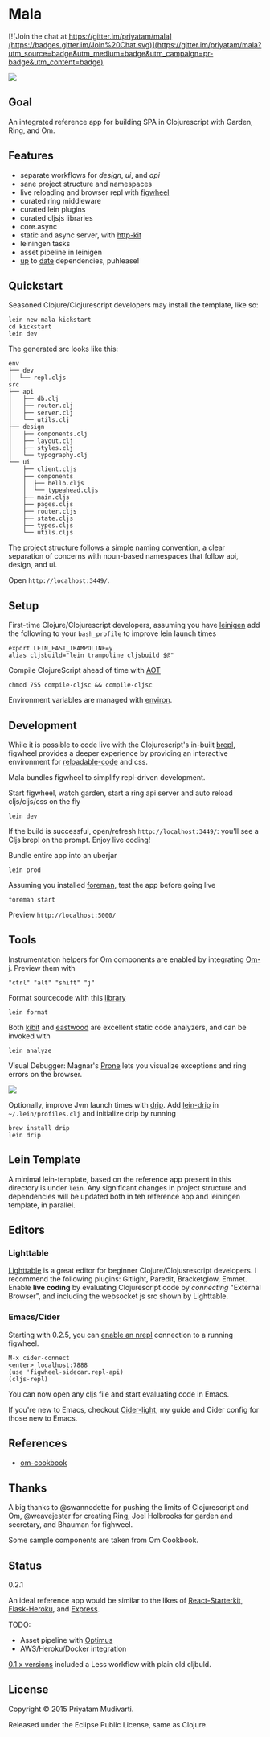 Mala
=====

[![Join the chat at https://gitter.im/priyatam/mala](https://badges.gitter.im/Join%20Chat.svg)](https://gitter.im/priyatam/mala?utm_source=badge&utm_medium=badge&utm_campaign=pr-badge&utm_content=badge)

![](doc/img/mala-cljs.jpg)

## Goal

An integrated reference app for building SPA in Clojurescript with Garden, Ring, and Om.

## Features

- separate workflows for _design_, _ui_, and _api_
- sane project structure and namespaces
- live reloading and browser repl with [figwheel](https://github.com/bhauman/lein-figwheel)
- curated ring middleware
- curated lein plugins
- curated cljsjs libraries
- core.async
- static and async server, with [http-kit](http://www.http-kit.org)
- leiningen tasks
- asset pipeline in leinigen
- [up](http://swannodette.github.io/2014/12/22/waitin/) to [date](https://github.com/omcljs/om/blob/master/CHANGES.md)
dependencies, puhlease!

## Quickstart

Seasoned Clojure/Clojurescript developers may install the template, like so:

    lein new mala kickstart
    cd kickstart
    lein dev

The generated src looks like this:

    env
    ├── dev
    │  └── repl.cljs
    src
    ├── api
    │   ├── db.clj
    │   ├── router.clj
    │   ├── server.clj
    │   └── utils.clj
    ├── design
    │   ├── components.clj
    │   ├── layout.clj
    │   ├── styles.clj
    │   └── typography.clj
    └── ui
        ├── client.cljs
        ├── components
        │  ├── hello.cljs
        │  └── typeahead.cljs
        ├── main.cljs
        ├── pages.cljs
        ├── router.cljs
        ├── state.cljs
        ├── types.cljs
        └── utils.cljs

The project structure follows a simple naming convention, a clear separation of concerns with noun-based
namespaces that follow api, design, and ui.

Open `http://localhost:3449/`.

## Setup

First-time Clojure/Clojurescript developers, assuming you have [leinigen](http://leiningen.org) add the following
to your `bash_profile` to improve lein launch times

    export LEIN_FAST_TRAMPOLINE=y
    alias cljsbuild="lein trampoline cljsbuild $@"

Compile ClojureScript ahead of time with [AOT](http://swannodette.github.io/2014/12/22/waitin/)

    chmod 755 compile-cljsc && compile-cljsc

Environment variables are managed with [environ](https://github.com/weavejester/environ). 

## Development

While it is possible to code live with the Clojurescript's in-built [brepl](https://github.com/clojure/clojurescript/wiki/The-REPL-and-Evaluation-Environments#browser-as-evaluation-environment), figwheel provides a deeper experience by providing an
interactive environment for [reloadable-code](https://github.com/bhauman/lein-figwheel#writing-reloadable-code) and css.

Mala bundles figwheel to simplify repl-driven development.

Start figwheel, watch garden, start a ring api server and auto reload cljs/cljs/css on the fly

    lein dev

If the build is successful, open/refresh `http://localhost:3449/`: you'll see a Cljs brepl on the prompt. Enjoy live coding!

Bundle entire app into an uberjar

    lein prod

Assuming you installed [foreman](https://github.com/ddollar/foreman), test the app before going live

    foreman start
    
Preview `http://localhost:5000/`

## Tools

Instrumentation helpers for Om components are enabled by integrating [Om-i](https://github.com/PrecursorApp/om-i). Preview
them with

	"ctrl" "alt" "shift" "j"

Format sourcecode with this [library](https://github.com/weavejester/cljfmt)

    lein format

Both [kibit](https://github.com/jonase/kibit) and [eastwood](https://github.com/jonase/eastwood) are excellent
static code analyzers, and can be invoked with

    lein analyze

Visual Debugger: Magnar's [Prone](https://github.com/magnars/prone) lets you visualize exceptions and ring errors on the browser.

![](doc/img/browser-debug.png)

Optionally, improve Jvm launch times with [drip](https://github.com/ninjudd/drip). Add [lein-drip](https://github.com/josteink/lein-drip)
in `~/.lein/profiles.clj` and initialize drip by running

    brew install drip
    lein drip

## Lein Template

A minimal lein-template, based on the reference app present in this directory is under `lein`. Any significant changes in project structure and dependencies will be updated both in teh reference app and leiningen template, in parallel.

## Editors

### Lighttable

[Lighttable](http://www.lighttable.com) is a great editor for beginner Clojure/Clojusrescript developers.
I recommend the following plugins: Gitlight, Paredit, Bracketglow, Emmet. Enable **live coding** by evaluating
Clojurescript code by _connecting_ "External Browser", and including the websocket js src shown by Lighttable.

### Emacs/Cider

Starting with 0.2.5, you can [enable an nrepl](https://github.com/bhauman/lein-figwheel/wiki/Using-the-Figwheel-REPL-within-NRepl)
connection to a running figwheel.

	M-x cider-connect
	<enter> localhost:7888
	(use 'figwheel-sidecar.repl-api)
	(cljs-repl)

You can now open any cljs file and start evaluating code in Emacs.

If you're new to Emacs, checkout [Cider-light](https://github.com/priyatam/cider-light), my guide and Cider
config for those new to Emacs. 

## References

- [om-cookbook](https://github.com/omcljs/om-cookbook)

## Thanks

A big thanks to @swannodette for pushing the limits of Clojurescript and Om, @weavejester for creating Ring,
Joel Holbrooks for garden and secretary, and Bhauman for fighweel.

Some sample components are taken from Om Cookbook.

## Status

0.2.1

An ideal reference app would be similar to the likes of [React-Starterkit](https://github.com/kriasoft/react-starter-kit), [Flask-Heroku](https://github.com/zachwill/flask_heroku), and [Express](https://github.com/madhums/node-express-mongoose-demo).

TODO:

- Asset pipeline with [Optimus](https://github.com/magnars/optimus)
- AWS/Heroku/Docker integration

[0.1.x versions](https://github.com/priyatam/mala/tree/hybrid) included a Less workflow with plain old cljbuld.

## License

Copyright © 2015 Priyatam Mudivarti.

Released under the Eclipse Public License, same as Clojure.

